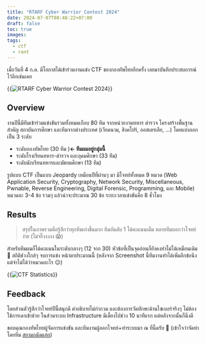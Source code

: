 ```yaml
---
title: "RTARF Cyber Warrior Contest 2024"
date: 2024-07-07T08:48:22+07:00
draft: false
toc: true
images:
tags:
  - ctf
  - rant
---
```


เมื่อวันที่ 4 ก.ค. มีโอกาสได้เข้าร่วมงานแข่ง CTF ของกองทัพไทยอีกครั้ง เลยมาบันทึกประสบการณ์ไว้อีกเช่นเคย

{{<image src="/img/rtarf-cyber-warrior-contest-2024/cover.jpg" alt="RTARF Cyber Warrior Contest 2024" position="center">}}

## Overview

งานปีนี้มีทีมเข้าร่วมแข่งขันรวมทั้งหมดเกือบ 80 ทีม จากหน่วยงานทหาร ตำรวจ โครงสร้างพื้นฐานสำคัญ สถาบันการศึกษา และทีมจากต่างประเทศ (เวียดนาม, สิงคโปร์, ออสเตรเลีย, ...) โดยแบ่งออกเป็น 3 ระดับ

* ระดับกองทัพไทย (30 ทีม )**← ทีมผมอยู่กลุ่มนี้**
* ระดับโรงเรียนทหาร-ตำรวจ และอุดมศึกษา (33 ทีม)
* ระดับนักเรียนทหารและมัธยมศึกษา (13 ทีม)

รูปแบบ CTF เป็นแบบ Jeopardy เหมือนปีที่ผ่านๆ มา มีโจทย์ทั้งหมด 9 หมวด (Web Application Security, Cryptography, Network Security, Miscellaneous, Pwnable, Reverse Engineering, Digital Forensic, Programming, และ Mobile) หมวดละ 3-4 ข้อ รวมๆ แล้วน่าจะประมาณ 30 ข้อ ระยะเวลาแข่งขันคือ 8 ชั่วโมง

## Results

> สรุปในภาพรวมคือรู้สึกว่าทุกทีมเก่งขึ้นมาก ทีมอันดับ 1 ได้คะแนนเต็ม หลายทีมบอกว่าโจทย์ง่าย (ไม่จริ๊งงงงง 😱)

สำหรับทีมผมก็ได้คะแนนในระดับกลางๆ (12 จาก 30) หัวข้อที่เป็นจุดอ่อนก็ยังคงทำไม่ได้เหมือนเดิม 🤣 สถิติช่วงใกล้ๆ จบการแข่ง หน้าตาประมาณนี้ (หลังจาก Screenshot นี้ทีมงานทำได้เพิ่มอีกข้อนึง แต่จำไม่ได้ว่าหมวดอะไร 😑)

{{<image src="/img/rtarf-cyber-warrior-contest-2024/statistics.png" alt="CTF Statistics" position="center">}}

## Feedback

โดยส่วนตัวรู้สึกว่าโจทย์ปีนี้สนุกดี คำอธิบายไม่กำกวม และต้องการวัดทักษะด้านไซเบอร์จริงๆ ไม่ต้องใช้การเดาเข้าช่วย ในส่วนระบบ Infrastructure มีเดี้ยงไปช่วง 10 นาทีแรก แต่หลังจากนั้นก็นิ่งดี

ขอบคุณกองทัพไทยผู้จัดการแข่งขัน และทีมงานผู้ออกโจทย์+ทำระบบมา ณ ที่นี้ครับ 🥳 (เข้าใจว่าจัดทำโดยทีม [สยามถนัดแฮก](https://sth.sh/))
